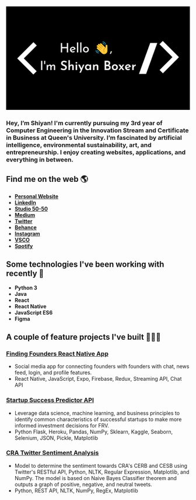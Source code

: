 ![Shiyan Boxer](https://github.com/shiyanboxer/shiyanboxer/blob/master/heading.jpg)

### Hey, I’m Shiyan! I'm currently pursuing my 3rd year of Computer Engineering in the Innovation Stream and Certificate in Business at Queen's University. I’m fascinated by artificial intelligence, environmental sustainability, art, and entrepreneurship. I enjoy creating websites, applications, and everything in between. <p/>

## Find me on the web 🌎
- **[Personal Website](https://shiyanboxer.netlify.app/)**
- **[LinkedIn](https://www.linkedin.com/in/shiyanboxer/)**
- **[Studio 50-50](https://studio50-50.com/)**
- **[Medium](https://medium.com/@shiyan.boxer)**
- **[Twitter](https://twitter.com/shiyan_boxer)**
- **[Behance](https://www.behance.net/shiyanboxer)**
- **[Instagram](https://www.instagram.com/shiyan.boxer/)**
- **[VSCO](https://vsco.co/shiyanboxer/gallery)**
- **[Spotify](https://open.spotify.com/user/shiyanboxer?si=sO5Ie0B5T4qNGMyngonkEg)**

## Some technologies I've been working with recently 🤖
- **Python 3**
- **Java**
- **React**
- **React Native**
- **JavaScript ES6**
- **Figma**

## A couple of feature projects I've built 👩🏻‍💻
### [Finding Founders React Native App](https://github.com/shiyanboxer/Finding-Founders-React-Native-Social-Media-App)
- Social media app for connecting founders with founders with chat, news feed, login, and profile features.
- React Native, JavaScript, Expo, Firebase, Redux, Streaming API, Chat API

### [Startup Success Predictor API](https://github.com/shiyanboxer/Startup-Success-Predictor-API)
- Leverage data science, machine learning, and business principles to identify common characteristics of successful startups to make more informed investment decisions for FRV.
- Python Flask, Heroku, Pandas, NumPy, Sklearn, Kaggle, Seaborn, Selenium, JSON, Pickle, Matplotlib

### [CRA Twitter Sentiment Analysis](https://github.com/shiyanboxer/CRA-Twitter-Sentiment-Analysis)
- Model to determine the sentiment towards CRA's CERB and CESB using Twitter's RESTful API, Python, NLTK, Regular Expression, Matplotlib, and NumPy. The model is based on Naive Bayes Classifier theorem and outputs a graph of positive, negative, and neutral tweets.
- Python, REST API, NLTK, NumPy, RegEx, Matplotlib
